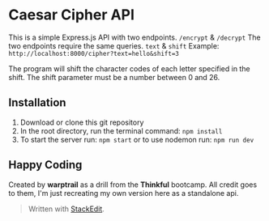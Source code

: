 # Caesar Cipher API

This is a simple Express.js API with two endpoints.
`/encrypt` & `/decrypt`
The two endpoints require the same queries. `text` & `shift`
Example: `http://localhost:8000/cipher?text=hello&shift=3`

The program will shift the character codes of each letter specified in the shift. The shift parameter must be a number between 0 and 26.

## Installation

1. Download or clone this git repository
2. In the root directory, run the terminal command: `npm install`
3. To start the server run: `npm start` or to use nodemon run: `npm run dev`

## Happy Coding

Created by **warptrail** as a drill from the **Thinkful** bootcamp. All credit goes to them, I'm just recreating my own version here as a standalone api.

> Written with [StackEdit](https://stackedit.io/).
